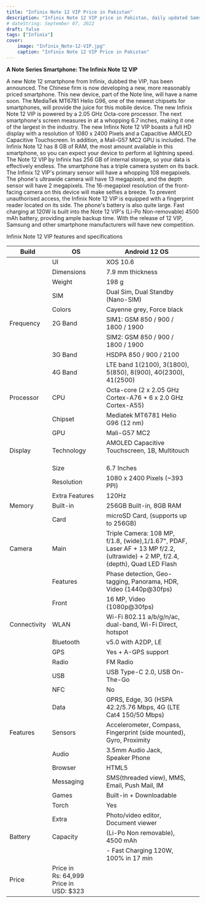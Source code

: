 ```yaml
---
title: "Infinix Note 12 VIP Price in Pakistan"
description: "Infinix Note 12 VIP price in Pakistan, daily updated Samsung phones including specs & information - Storage:256GB - RAM:8GB - Camera::108MP"
# dateString: September 07, 2022
draft: false
tags: ["Infinix"]
cover:
    image: "Infinix_Note-12-VIP.jpg"
    caption: "Infinix Note 12 VIP Price in Pakistan"
---
```


**A Note Series Smartphone: The Infinix Note 12 VIP**

A new Note 12 smartphone from Infinix, dubbed the VIP, has been announced. The Chinese firm is now developing a new, more reasonably priced smartphone. This new device, part of the Note line, will have a name soon. The MediaTek MT6781 Helio G96, one of the newest chipsets for smartphones, will provide the juice for this mobile device. The new Infinix Note 12 VIP is powered by a 2.05 GHz Octa-core processor. The next smartphone's screen measures in at a whopping 6.7 inches, making it one of the largest in the industry. The new Infinix Note 12 VIP boasts a full HD display with a resolution of 1080 x 2400 Pixels and a Capacitive AMOLED Capacitive Touchscreen. In addition, a Mali-G57 MC2 GPU is included. The Infinix Note 12 has 8 GB of RAM, the most amount available in this smartphone, so you can expect your device to perform at lightning speed. The Note 12 VIP by Infinix has 256 GB of internal storage, so your data is effectively endless. The smartphone has a triple camera system on its back. The Infinix 12 VIP's primary sensor will have a whopping 108 megapixels. The phone's ultrawide camera will have 13 megapixels, and the depth sensor will have 2 megapixels. The 16-megapixel resolution of the front-facing camera on this device will make selfies a breeze. To prevent unauthorised access, the Infinix Note 12 VIP is equipped with a fingerprint reader located on its side. The phone's battery is also quite large. Fast charging at 120W is built into the Note 12 VIP's (Li-Po Non-removable) 4500 mAh battery, providing ample backup time. With the release of 12 VIP, Samsung and other smartphone manufacturers will have new competition.

Infinix Note 12 VIP features and specifications

| Build        | OS                                           | Android 12 OS                                                                                                                    |  |
|--------------|----------------------------------------------|----------------------------------------------------------------------------------------------------------------------------------|--|
|              | UI                                           | XOS 10.6                                                                                                                         |  |
|              | Dimensions                                   | 7.9 mm thickness                                                                                                                 |  |
|              | Weight                                       | 198 g                                                                                                                            |  |
|              | SIM                                          | Dual Sim, Dual Standby (Nano-SIM)                                                                                                |  |
|              | Colors                                       | Cayenne grey, Force black                                                                                                        |  |
| Frequency    | 2G Band                                      | SIM1: GSM 850 / 900 / 1800 / 1900                                                                                                |  |
|              |                                              | SIM2: GSM 850 / 900 / 1800 / 1900                                                                                                |  |
|              | 3G Band                                      | HSDPA 850 / 900 / 2100                                                                                                           |  |
|              | 4G Band                                      | LTE band 1(2100), 3(1800), 5(850), 8(900), 40(2300), 41(2500)                                                                    |  |
| Processor    | CPU                                          | Octa-core (2 x 2.05 GHz Cortex-A76 + 6 x 2.0 GHz Cortex-A55)                                                                     |  |
|              | Chipset                                      | Mediatek MT6781 Helio G96 (12 nm)                                                                                                |  |
|              | GPU                                          | Mali-G57 MC2                                                                                                                     |  |
| Display      | Technology                                   | AMOLED Capacitive Touchscreen, 1B, Multitouch                                                                                    |  |
|              | Size                                         | 6.7 Inches                                                                                                                       |  |
|              | Resolution                                   | 1080 x 2400 Pixels (~393 PPI)                                                                                                    |  |
|              | Extra Features                               | 120Hz                                                                                                                            |  |
| Memory       | Built-in                                     | 256GB Built-in, 8GB RAM                                                                                                          |  |
|              | Card                                         | microSD Card, (supports up to 256GB)                                                                                             |  |
| Camera       | Main                                         | Triple Camera: 108 MP, f/1.8, (wide),1/1.67", PDAF, Laser AF + 13 MP f/2.2, (ultrawide) + 2 MP, f/2.4, (depth), Quad LED Flash   |  |
|              | Features                                     | Phase detection, Geo-tagging, Panorama, HDR, Video (1440p@30fps)                                                                 |  |
|              | Front                                        | 16 MP, Video (1080p@30fps)                                                                                                       |  |
| Connectivity | WLAN                                         | Wi-Fi 802.11 a/b/g/n/ac, dual-band, Wi-Fi Direct, hotspot                                                                        |  |
|              | Bluetooth                                    | v5.0 with A2DP, LE                                                                                                               |  |
|              | GPS                                          | Yes + A-GPS support                                                                                                              |  |
|              | Radio                                        | FM Radio                                                                                                                         |  |
|              | USB                                          | USB Type-C 2.0, USB On-The-Go                                                                                                    |  |
|              | NFC                                          | No                                                                                                                               |  |
|              | Data                                         | GPRS, Edge, 3G (HSPA 42.2/5.76 Mbps, 4G (LTE Cat4 150/50 Mbps)                                                                   |  |
| Features     | Sensors                                      | Accelerometer, Compass, Fingerprint (side mounted), Gyro, Proximity                                                              |  |
|              | Audio                                        | 3.5mm Audio Jack, Speaker Phone                                                                                                  |  |
|              | Browser                                      | HTML5                                                                                                                            |  |
|              | Messaging                                    | SMS(threaded view), MMS, Email, Push Mail, IM                                                                                    |  |
|              | Games                                        | Built-in + Downloadable                                                                                                          |  |
|              | Torch                                        | Yes                                                                                                                              |  |
|              | Extra                                        | Photo/video editor, Document viewer                                                                                              |  |
| Battery      | Capacity                                     | (Li-Po Non removable), 4500 mAh                                                                                                  |  |
|              |                                              | - Fast Charging 120W, 100% in 17 min                                                                                             |  |
| Price        | Price in Rs: 64,999     Price in USD: $323   |                                                                                                                                  |  |

